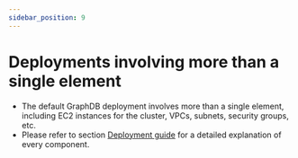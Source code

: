 ```yaml
---
sidebar_position: 9
---
```


# Deployments involving more than a single element
* The default GraphDB deployment involves more than a single element, including EC2 instances for the cluster, VPCs, subnets, security groups, etc.
* Please refer to section [Deployment guide](../deployment-assets/DAS-001) for a detailed explanation of every component.